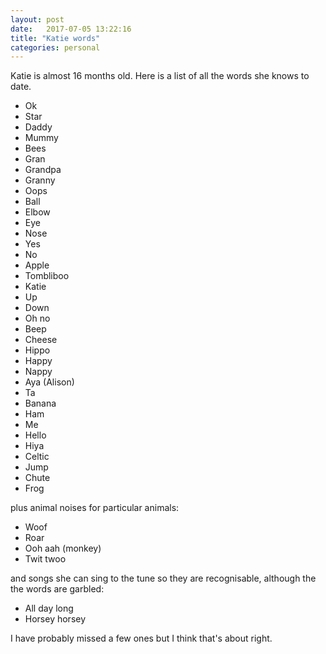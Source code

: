 ```yaml
---
layout: post
date:   2017-07-05 13:22:16
title: "Katie words"
categories: personal
---
```


Katie is almost 16 months old. Here is a list of all the words she knows to date.

* Ok
* Star
* Daddy
* Mummy
* Bees
* Gran
* Grandpa
* Granny
* Oops
* Ball
* Elbow
* Eye
* Nose
* Yes
* No
* Apple
* Tombliboo
* Katie
* Up
* Down
* Oh no
* Beep
* Cheese
* Hippo
* Happy
* Nappy
* Aya (Alison)
* Ta
* Banana
* Ham
* Me
* Hello
* Hiya
* Celtic
* Jump
* Chute
* Frog

plus animal noises for particular animals:

* Woof
* Roar
* Ooh aah (monkey)
* Twit twoo 

and songs she can sing to the tune so they are recognisable, although the the words are garbled:

* All day long
* Horsey horsey

I have probably missed a few ones but I think that's about right.
